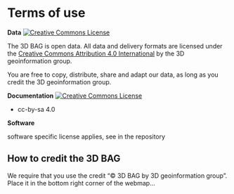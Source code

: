 # Terms of use

**Data** <a rel="license" href="http://creativecommons.org/licenses/by/4.0/"><img alt="Creative Commons License" style="border-width:0" src="https://i.creativecommons.org/l/by/4.0/80x15.png" /></a>

The 3D BAG is open data. All data and delivery formats are licensed under the [Creative Commons Attribution 4.0 International](https://creativecommons.org/licenses/by/4.0/legalcode) by the 3D geoinformation group.

You are free to copy, distribute, share and adapt our data, as long as you credit the 3D geoinformation group. 

<!-- see https://forum.openmod.org/t/choosing-an-open-data-license-odc-by-vs-cc-by/640 -->

**Documentation** <a rel="license" href="http://creativecommons.org/licenses/by-sa/4.0/"><img alt="Creative Commons License" style="border-width:0" src="https://i.creativecommons.org/l/by-sa/4.0/80x15.png" /></a>

+ cc-by-sa 4.0

**Software**

software specific license applies, see in the repository

## How to credit the 3D BAG

We require that you use the credit “© 3D BAG by 3D geoinformation group”. Place it in the bottom right corner of the webmap...